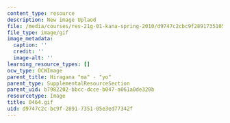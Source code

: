 ```yaml
---
content_type: resource
description: New image Uplaod
file: /media/courses/res-21g-01-kana-spring-2010/d9747c2cbc9f2891735105e3ed77342f_0464.gif
file_type: image/gif
image_metadata:
  caption: ''
  credit: ''
  image-alt: ''
learning_resource_types: []
ocw_type: OCWImage
parent_title: Hiragana "ma" - "yo"
parent_type: SupplementalResourceSection
parent_uid: b7982202-bbcc-dcce-b047-a061a0de320b
resourcetype: Image
title: 0464.gif
uid: d9747c2c-bc9f-2891-7351-05e3ed77342f
---
```

